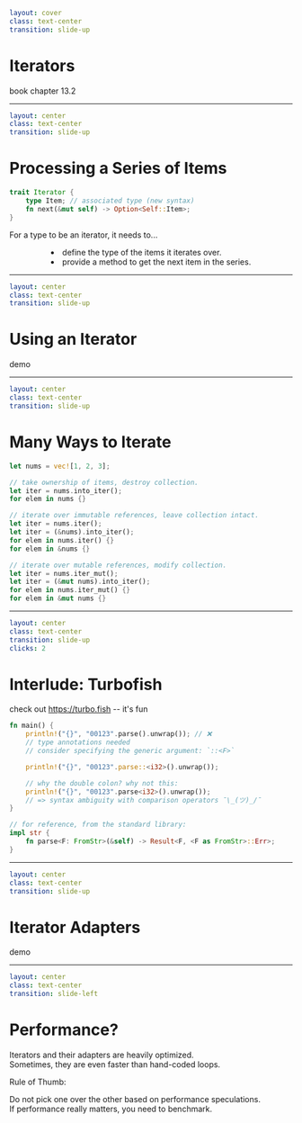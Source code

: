 ```yaml
layout: cover
class: text-center
transition: slide-up
```

# Iterators

book chapter 13.2

<Nr />

---

```yaml
layout: center
class: text-center
transition: slide-up
```

# Processing a Series of Items

```rust
trait Iterator {
    type Item; // associated type (new syntax)
    fn next(&mut self) -> Option<Self::Item>;
}
```

For a type to be an iterator, it needs to...

<div style="display: flex">
  <div style="flex-grow: 1"></div>
  <div style="text-align: left">
    <li>define the type of the items it iterates over.</li>
    <li>provide a method to get the next item in the series.</li>
  </div>
  <div style="flex-grow: 1"></div>
</div>

<Nr />

---

```yaml
layout: center
class: text-center
transition: slide-up
```

# Using an Iterator

demo

<Nr />

---

```yaml
layout: center
class: text-center
transition: slide-up
```

# Many Ways to Iterate

```rust {1|3-5|7-11|13-17|all}
let nums = vec![1, 2, 3];

// take ownership of items, destroy collection.
let iter = nums.into_iter();
for elem in nums {}

// iterate over immutable references, leave collection intact.
let iter = nums.iter();
let iter = (&nums).into_iter();
for elem in nums.iter() {}
for elem in &nums {}

// iterate over mutable references, modify collection.
let iter = nums.iter_mut();
let iter = (&mut nums).into_iter();
for elem in nums.iter_mut() {}
for elem in &mut nums {}
```

<Nr />

---

```yaml
layout: center
class: text-center
transition: slide-up
clicks: 2
```

# Interlude: Turbofish

check out https://turbo.fish -- it's fun

```rust {2-4|6,13-16|8-10,13-16}
fn main() {
    println!("{}", "00123".parse().unwrap()); // ❌
    // type annotations needed
    // consider specifying the generic argument: `::<F>`

    println!("{}", "00123".parse::<i32>().unwrap());

    // why the double colon? why not this:
    println!("{}", "00123".parse<i32>().unwrap());
    // => syntax ambiguity with comparison operators ¯\_(ツ)_/¯
}

// for reference, from the standard library:
impl str {
    fn parse<F: FromStr>(&self) -> Result<F, <F as FromStr>::Err>;
}
```

<div
    style="background-color: red"
    class="h-0.8 rounded absolute top-67 left-126 w-16"
    v-click="[1,2]"
></div>
<div
    style="background-color: red"
    class="h-0.8 rounded absolute top-85 left-126 w-11"
    v-click="[2,3]"
></div>

<Nr />

---

```yaml
layout: center
class: text-center
transition: slide-up
```

# Iterator Adapters

demo

<Nr />

---

```yaml
layout: center
class: text-center
transition: slide-left
```

# Performance?

<div></div>

Iterators and their adapters are heavily optimized.\
Sometimes, they are even faster than hand-coded loops.

Rule of Thumb:

Do not pick one over the other based on performance speculations.\
If performance really matters, you need to benchmark.

<Nr />

